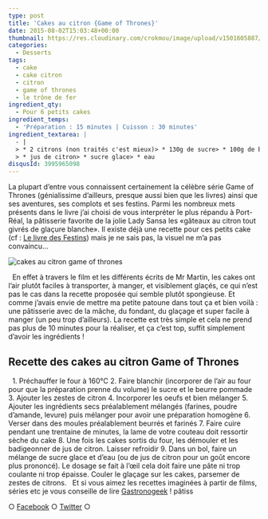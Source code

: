 ```yaml
---
type: post
title: 'Cakes au citron {Game of Thrones}'
date: 2015-08-02T15:03:48+00:00
thumbnail: https://res.cloudinary.com/crokmou/image/upload/v1501605887/lemon-cake-game-of-thrones-crokmou-blog-73x110_ftef9m.jpg
categories: 
  - Desserts
tags: 
  - cake
  - cake citron
  - citron
  - game of thrones
  - le trône de fer
ingredient_qty: 
  - Pour 6 petits cakes
ingredient_temps: 
  - 'Préparation : 15 minutes | Cuisson : 30 minutes'
ingredient_textarea: |
  - |
  > * 2 citrons (non traités c'est mieux)> * 130g de sucre> * 100g de beurre pommade> * 3 oeufs> * 100g de poudre d'amande> * 40g de farine d'epeautre> * 30g de farine T65/T55> * 6g de levure chimique
  > * jus de citron> * sucre glace> * eau
disqusId: 3995965098
---
```


La plupart d’entre vous connaissent certainement la célèbre série Game of Thrones (génialissime d’ailleurs, presque aussi bien que les livres) ainsi que ses aventures, ses complots et ses festins. Parmi les nombreux mets présents dans le livre j’ai choisi de vous interpréter le plus répandu à Port-Réal, la pâtisserie favorite de la jolie Lady Sansa les «gâteaux au citron tout givrés de glaçure blanche». Il existe déjà une recette pour ces petits cake (cf : [Le livre des Festins](http://www.amazon.fr/Games-thrones-festins-recettes-officiel/dp/2364802679)) mais je ne sais pas, la visuel ne m’a pas convaincu…  

![cakes au citron game of thrones](https://res.cloudinary.com/crokmou/image/upload/v1501605890/lemoncakesgif_vmdqpr.gif)

  En effet à travers le film et les différents écrits de Mr Martin, les cakes ont l’air plutôt faciles à transporter, à manger, et visiblement glaçés, ce qui n’est pas le cas dans la recette proposée qui semble plutôt spongieuse. Et comme j’avais envie de mettre ma petite patoune dans tout ça et bien voilà : une pâtisserie avec de la mâche, du fondant, du glaçage et super facile à manger (un peu trop d’ailleurs). La recette est très simple et cela ne prend pas plus de 10 minutes pour la réaliser, et ça c’est top, suffit simplement d’avoir les ingrédients !    

## **Recette des cakes au citron Game of Thrones**

  1\. Préchauffer le four à 160°C 2\. Faire blanchir (incorporer de l’air au four pour que la préparation prenne du volume) le sucre et le beurre pommade 3\. Ajouter les zestes de citron 4\. Incorporer les oeufs et bien mélanger 5\. Ajouter les ingrédients secs préalablement mélangés (farines, poudre d’amande, levure) puis mélanger pour avoir une préparation homogène 6\. Verser dans des moules préalablement beurrés et farinés 7\. Faire cuire pendant une trentaine de minutes, la lame de votre couteau doit ressortir sèche du cake 8\. Une fois les cakes sortis du four, les démouler et les badigeonner de jus de citron. Laisser refroidir 9\. Dans un bol, faire un mélange de sucre glace et d’eau (ou de jus de citron pour un goût encore plus prononcé). Le dosage se fait à l’œil cela doit faire une pâte ni trop coulante ni trop épaisse. Couler le glaçage sur les cakes, parsemer de zestes de citrons.   Et si vous aimez les recettes imaginées à partir de films, séries etc je vous conseille de lire [Gastronogeek](http://www.crokmou.com/2015/01/gastronogeek-le-livre-parfait-pour-moi) ! pâtiss

○ [Facebook](https://www.facebook.com/crokmou.blog) ○ [Twitter](https://twitter.com/Crokmou) ○